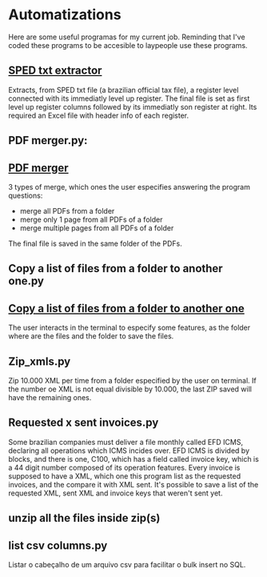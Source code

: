 # Automatizations
Here are some useful programas for my current job. Reminding that I've coded these programs to be accesible to laypeople use these programs.

## [SPED txt extractor](https://github.com/brunoserp/Automations/blob/main/SPED%20txt%20extractor.py) 
Extracts, from SPED txt file (a brazilian official tax file), a register level connected with its immediatly level up register. The final file is set as first level up register columns followed by its immediatly son register at right. Its required an Excel file with header info of each register.

## PDF merger.py:
## [PDF merger]([(https://github.com/brunoserp/Automations/blob/main/pdf%20merger.py)])
3 types of merge, which ones the user especifies answering the program questions:
- merge all PDFs from a folder
- merge only 1 page from all PDFs of a folder
- merge multiple pages from all PDFs of a folder

The final file is saved in the same folder of the PDFs.

## **Copy a list of files from a folder to another one.py**
## [Copy a list of files from a folder to another one]([(https://github.com/brunoserp/Automations/blob/main/copy%20a%20list%20of%20files%20from%20a%20folder%20to%20another%20one.py)])

The user interacts in the terminal to especify some features, as the folder where are the files and the folder to save the files.

## **Zip_xmls.py**
Zip 10.000 XML per time from a folder especified by the user on terminal.
If the number oe XML is not equal divisible by 10.000, the last ZIP saved will have the remaining ones.

## **Requested x sent invoices.py**
Some brazilian companies must deliver a file monthly called EFD ICMS, declaring all operations which ICMS incides over. EFD ICMS is divided by blocks, and there is one, C100, which has a field called invoice key, which is a 44 digit number composed of its operation features. Every invoice is supposed to have a XML, which one this program list as the requested invoices, and the compare it with XML sent.
It's possible to save a list of the requested XML, sent XML and invoice keys that weren't sent yet.

## **unzip all the files inside zip(s)**

## **list csv columns.py**
Listar o cabeçalho de um arquivo csv para facilitar o bulk insert no SQL.
